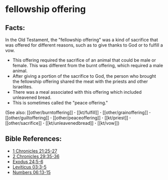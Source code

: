 # fellowship offering #

## Facts: ##

In the Old Testament, the "fellowship offering" was a kind of sacrifice that was offered for different reasons, such as to give thanks to God or to fulfill a vow. 

* This offering required the sacrifice of an animal that could be male or female. This was different from the burnt offering, which required a male animal.
* After giving a portion of the sacrifice to God, the person who brought the fellowship offering shared the meat with the priests and other Israelites.
* There was a meal associated with this offering which included unleavened bread.
* This is sometimes called the "peace offering."

(See also: [[other/burntoffering]] **·** [[kt/fulfill]] **·** [[other/grainoffering]] **·** [[other/guiltoffering]] **·** [[other/peaceoffering]] **·** [[kt/priest]] **·** [[other/sacrifice]] **·** [[kt/unleavenedbread]] **·** [[kt/vow]])

## Bible References: ##

* [1 Chronicles 21:25-27](en/tn/1ch/help/21/25)
* [2 Chronicles 29:35-36](en/tn/2ch/help/29/35)
* [Exodus 24:5-6](en/tn/exo/help/24/05)
* [Leviticus 03:3-5](en/tn/lev/help/03/03)
* [Numbers 06:13-15](en/tn/num/help/06/13)